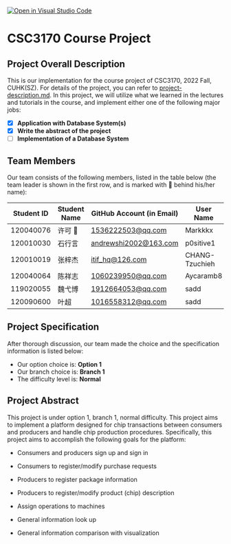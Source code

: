 [![Open in Visual Studio Code](https://classroom.github.com/assets/open-in-vscode-c66648af7eb3fe8bc4f294546bfd86ef473780cde1dea487d3c4ff354943c9ae.svg)](https://classroom.github.com/online_ide?assignment_repo_id=9423235&assignment_repo_type=AssignmentRepo)
# CSC3170 Course Project

## Project Overall Description

This is our implementation for the course project of CSC3170, 2022 Fall, CUHK(SZ). For details of the project, you can refer to [project-description.md](project-description.md). In this project, we will utilize what we learned in the lectures and tutorials in the course, and implement either one of the following major jobs:

<!-- Please fill in "x" to replace the blank space between "[]" to tick the todo item; it's ticked on the first one by default. -->

- [x] **Application with Database System(s)**
- [x] **Write the abstract of the project**
- [ ] **Implementation of a Database System**

## Team Members

Our team consists of the following members, listed in the table below (the team leader is shown in the first row, and is marked with 🚩 behind his/her name):

<!-- change the info below to be the real case -->

| Student ID | Student Name | GitHub Account (in Email) | User Name   |
| ---------- | ------------ | ------------------------- | ----------- |
| 120040076  | 许可 🚩      | 1536222503@qq.com         | Markkkx     |
| 120010030  | 石行言        | andrewshi2002@163.com     | p0sitive1   |
| 120010019  | 张梓杰        | itif_hq@126.com        | CHANG-Tzuchieh   |
| 120040064  | 陈祥志        | 1060239950@qq.com            | Aycaramb8        |
| 119020055  | 魏弋博        | 1912664053@qq.com         | sadd        |
| 120090600  | 叶超          | 1016558312@qq.com            | sadd        |

## Project Specification

<!-- You should remove the terms/sentence that is not necessary considering your option/branch/difficulty choice -->

After thorough discussion, our team made the choice and the specification information is listed below:

- Our option choice is: **Option 1**
- Our branch choice is: **Branch 1**
- The difficulty level is: **Normal**

## Project Abstract

<!-- TODO -->

This project is under option 1, branch 1, normal difficulty. This project aims to implement a platform designed for chip transactions between consumers and producers and handle chip production procedures. Specifically, this project aims to accomplish the following goals for the platform: 

- Consumers and producers sign up and sign in 

- Consumers to register/modify purchase requests 

- Producers to register package information 

- Producers to register/modify product (chip) description 

- Assign operations to machines

- General information look up

- General information comparison with visualization

